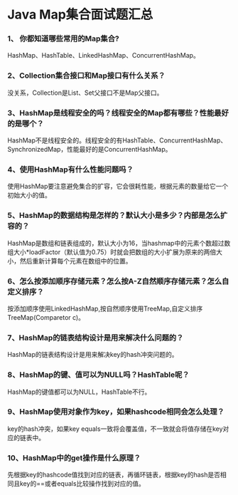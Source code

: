 # Java Map集合面试题汇总

### 1、 你都知道哪些常用的Map集合?
HashMap、HashTable、LinkedHashMap、ConcurrentHashMap。

### 2、Collection集合接口和Map接口有什么关系？
没关系，Collection是List、Set父接口不是Map父接口。

### 3、HashMap是线程安全的吗？线程安全的Map都有哪些？性能最好的是哪个？
HashMap不是线程安全的。线程安全的有HashTable、ConcurrentHashMap、SynchronizedMap，性能最好的是ConcurrentHashMap。

### 4、使用HashMap有什么性能问题吗？
使用HashMap要注意避免集合的扩容，它会很耗性能，根据元素的数量给它一个初始大小的值。 

### 5、HashMap的数据结构是怎样的？默认大小是多少？内部是怎么扩容的？
HashMap是数组和链表组成的，默认大小为16，当hashmap中的元素个数超过数组大小*loadFactor（默认值为0.75）时就会把数组的大小扩展为原来的两倍大小，然后重新计算每个元素在数组中的位置。

### 6、怎么按添加顺序存储元素？怎么按A-Z自然顺序存储元素？怎么自定义排序？
按添加顺序使用LinkedHashMap,按自然顺序使用TreeMap,自定义排序TreeMap(Comparetor c)。 

### 7、HashMap的链表结构设计是用来解决什么问题的？
HashMap的链表结构设计是用来解决key的hash冲突问题的。 

### 8、HashMap的键、值可以为NULL吗？HashTable呢？
HashMap的键值都可以为NULL，HashTable不行。 

### 9、HashMap使用对象作为key，如果hashcode相同会怎么处理？
key的hash冲突，如果key equals一致将会覆盖值，不一致就会将值存储在key对应的链表中。

### 10、HashMap中的get操作是什么原理？
先根据key的hashcode值找到对应的链表，再循环链表，根据key的hash是否相同且key的==或者equals比较操作找到对应的值。
